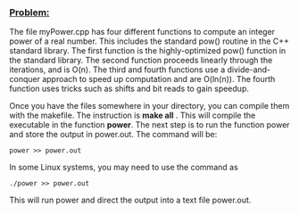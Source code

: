 ### <ins>Problem:</ins>
The file myPower.cpp has four different functions to compute an integer power of a real number. This includes the standard pow() routine in the C++ standard library. The first function is the highly-optimized pow() function in the standard library. The second function proceeds linearly through the iterations, and is O(n). The third and fourth functions use a divide-and-conquer approach to speed up computation and are O(ln(n)). The fourth function uses tricks such as shifts and bit reads to gain speedup.

Once you have the files somewhere in your directory, you can compile them with the makefile. The instruction is **make all** . This will compile the executable in the function **power**.
The next step is to run the function power and store the output in power.out. The command will be:

    power >> power.out

In some Linux systems, you may need to use the command as 
    
    ./power >> power.out 
    
This will run power and direct the output into a text file power.out.
